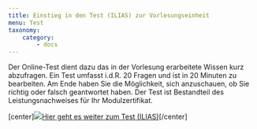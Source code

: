 ```yaml
---
title: Einstieg in den Test (ILIAS) zur Vorlesungseinheit
menu: Test
taxonomy:
    category:
        - docs
---
```

Der Online-Test dient dazu das in der Vorlesung erarbeitete Wissen kurz abzufragen. Ein Test umfasst i.d.R. 20 Fragen und ist in 20 Minuten zu bearbeiten. Am Ende haben Sie die Möglichkeit, sich anzuschauen, ob Sie richtig oder falsch geantwortet haben. Der Test ist Bestandteil des Leistungsnachweises für Ihr Modulzertifikat.

[center]<a href="https://ilias.opengeoedu.de/ilias/goto.php?target=tst_281&client_id=opengeoedu" markdown="1" target="_blank">![](/images/test.png?resize=200,200)Hier geht es weiter zum Test (ILIAS)</a>[/center]
